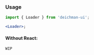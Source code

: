 ### Usage

```jsx
import { Loader } from 'deichman-ui';

<Loader>;
```

#### Without React:

```html
WIP
```
